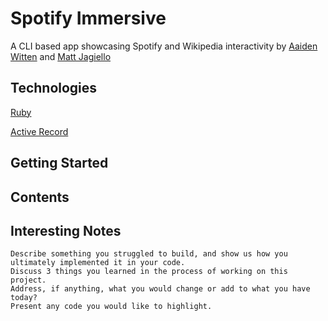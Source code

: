 # Spotify Immersive
A CLI based app showcasing Spotify and Wikipedia interactivity by [Aaiden Witten](https://github.com/aaidenplays) and [Matt Jagiello](https://github.com/mattjagiello)

## Technologies
[Ruby](https://www.ruby-lang.org/en/)

[Active Record](https://guides.rubyonrails.org/active_record_basics.html)

## Getting Started

## Contents

## Interesting Notes
    Describe something you struggled to build, and show us how you ultimately implemented it in your code.
    Discuss 3 things you learned in the process of working on this project.
    Address, if anything, what you would change or add to what you have today?
    Present any code you would like to highlight.
